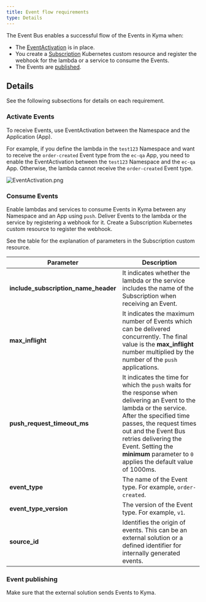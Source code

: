 ```yaml
---
title: Event flow requirements
type: Details
---
```


The Event Bus enables a successful flow of the Events in Kyma when:

- The [EventActivation](#details-event-flow-requirements-activate-events) is in place.
- You create a [Subscription](#details-event-flow-requirements-consume-events) Kubernetes custom resource and register the webhook for the lambda or a service to consume the Events.
- The Events are [published](#details-event-flow-requirements-event-publishing).

## Details

See the following subsections for details on each requirement.

### Activate Events

To receive Events, use EventActivation between the Namespace and the Application (App).

For example, if you define the lambda in the `test123` Namespace and want to receive the `order-created` Event type from the `ec-qa` App, you need to enable the EventActivation between the `test123` Namespace and the `ec-qa` App. Otherwise, the lambda cannot receive the `order-created` Event type.

![EventActivation.png](./assets/event-activation.png)

### Consume Events

Enable lambdas and services to consume Events in Kyma between any Namespace and an App using `push`. Deliver Events to the lambda or the service by registering a webhook for it. Create a Subscription Kubernetes custom resource to register the webhook.

See the table for the explanation of parameters in the Subscription custom resource.

| Parameter | Description |
|----------------|------|
| **include_subscription_name_header** | It indicates whether the lambda or the service includes the name of the Subscription when receiving an Event. |
| **max_inflight** | It indicates the maximum number of Events which can be delivered concurrently. The final value is the **max_inflight** number multiplied by the number of the `push` applications. |
| **push_request_timeout_ms** | It indicates the time for which the `push` waits for the response when delivering an Event to the lambda or the service. After the specified time passes, the request times out and the Event Bus retries delivering the Event. Setting the **minimum** parameter to `0` applies the default value of 1000ms. |
| **event_type** | The name of the Event type. For example, `order-created`.|
| **event_type_version** | The version of the Event type. For example, `v1`. |
| **source_id** | Identifies the origin of events. This can be an external solution or a defined identifier for internally generated events. |

### Event publishing

Make sure that the external solution sends Events to Kyma.
